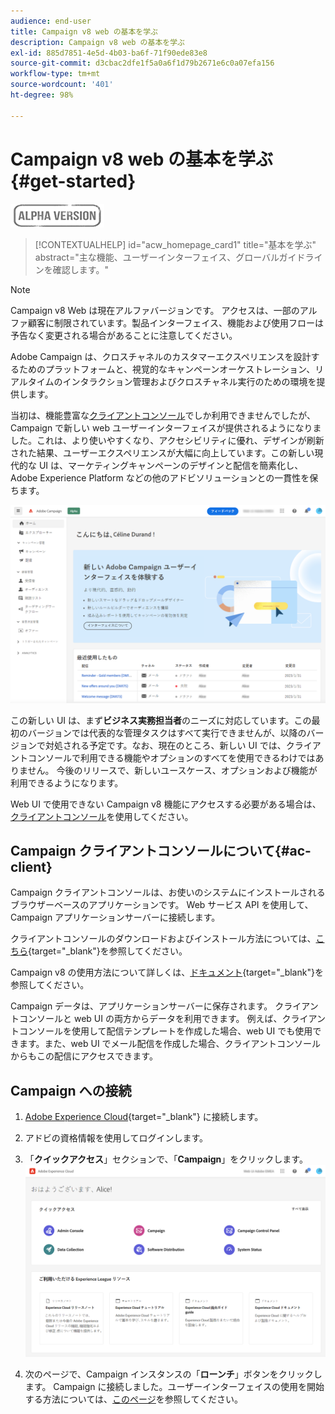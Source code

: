 ```yaml
---
audience: end-user
title: Campaign v8 web の基本を学ぶ
description: Campaign v8 web の基本を学ぶ
exl-id: 885d7851-4e5d-4b03-ba6f-71f90ede83e8
source-git-commit: d3cbac2dfe1f5a0a6f1d79b2671e6c0a07efa156
workflow-type: tm+mt
source-wordcount: '401'
ht-degree: 98%

---
```


# Campaign v8 web の基本を学ぶ {#get-started}

![](../assets/do-not-localize/badge.png)

<!--
V8 web overview
context, scope (targets cross-channel practitioners), limitations
only existing customers
-->
>[!CONTEXTUALHELP]
>id="acw_homepage_card1"
>title="基本を学ぶ"
>abstract="主な機能、ユーザーインターフェイス、グローバルガイドラインを確認します。"

>[!NOTE]
>
>Campaign v8 Web は現在アルファバージョンです。 アクセスは、一部のアルファ顧客に制限されています。製品インターフェイス、機能および使用フローは予告なく変更される場合があることに注意してください。

Adobe Campaign は、クロスチャネルのカスタマーエクスペリエンスを設計するためのプラットフォームと、視覚的なキャンペーンオーケストレーション、リアルタイムのインタラクション管理およびクロスチャネル実行のための環境を提供します。

当初は、機能豊富な[クライアントコンソール](#ac-client)でしか利用できませんでしたが、Campaign で新しい web ユーザーインターフェイスが提供されるようになりました。これは、より使いやすくなり、アクセシビリティに優れ、デザインが刷新された結果、ユーザーエクスペリエンスが大幅に向上しています。この新しい現代的な UI は、マーケティングキャンペーンのデザインと配信を簡素化し、Adobe Experience Platform などの他のアドビソリューションとの一貫性を保ちます。


![](assets/home.png)

この新しい UI は、まず&#x200B;**ビジネス実務担当者**&#x200B;のニーズに対応しています。この最初のバージョンでは代表的な管理タスクはすべて実行できませんが、以降のバージョンで対処される予定です。なお、現在のところ、新しい UI では、クライアントコンソールで利用できる機能やオプションのすべてを使用できるわけではありません。 今後のリリースで、新しいユースケース、オプションおよび機能が利用できるようになります。

Web UI で使用できない Campaign v8 機能にアクセスする必要がある場合は、[クライアントコンソール](#ac-client)を使用してください。

## Campaign クライアントコンソールについて{#ac-client}

Campaign クライアントコンソールは、お使いのシステムにインストールされるブラウザーベースのアプリケーションです。 Web サービス API を使用して、Campaign アプリケーションサーバーに接続します。

クライアントコンソールのダウンロードおよびインストール方法については、[こちら](https://experienceleague.adobe.com/docs/campaign/campaign-v8/new/connect.html?lang=ja){target="_blank"}を参照してください。

Campaign v8 の使用方法について詳しくは、[ドキュメント](https://experienceleague.adobe.com/docs/campaign/campaign-v8/campaign-home.html?lang=ja){target="_blank"}を参照してください。

Campaign データは、アプリケーションサーバーに保存されます。 クライアントコンソールと web UI の両方からデータを利用できます。 例えば、クライアントコンソールを使用して配信テンプレートを作成した場合、web UI でも使用できます。また、web UI でメール配信を作成した場合、クライアントコンソールからもこの配信にアクセスできます。

## Campaign への接続


1. [Adobe Experience Cloud](http://experience.adobe.com){target="_blank"} に接続します。
1. アドビの資格情報を使用してログインします。
1. 「**クイックアクセス**」セクションで、「**Campaign**」をクリックします。
   ![](assets/connect.png)

1. 次のページで、Campaign インスタンスの「**ローンチ**」ボタンをクリックします。
Campaign に接続しました。ユーザーインターフェイスの使用を開始する方法については、[このページ](user-interface.md)を参照してください。

<!--
-> experience cloud home: "Campaign" -> home campaign v8
-> or Campaign v8 web if direct URL
-->

